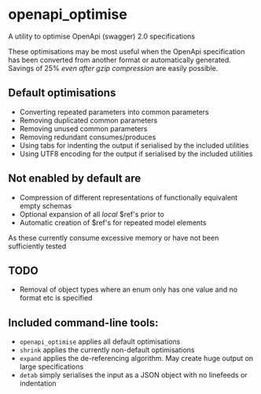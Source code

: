 # openapi_optimise

A utility to optimise OpenApi (swagger) 2.0 specifications

These optimisations may be most useful when the OpenApi specification has been converted from another format or
automatically generated. Savings of 25% *even after gzip compression* are easily possible.

## Default optimisations

* Converting repeated parameters into common parameters
* Removing duplicated common parameters
* Removing unused common parameters
* Removing redundant consumes/produces
* Using tabs for indenting the output if serialised by the included utilities
* Using UTF8 encoding for the output if serialised by the included utilities

## Not enabled by default are

* Compression of different representations of functionally equivalent empty schemas
* Optional expansion of all *local* $ref's prior to
* Automatic creation of $ref's for repeated model elements

As these currently consume excessive memory or have not been sufficiently tested

## TODO

* Removal of object types where an enum only has one value and no format etc is specified

## Included command-line tools:

* `openapi_optimise` applies all default optimisations
* `shrink` applies the currently non-default optimisations
* `expand` applies the de-referencing algorithm. May create huge output on large specifications
* `detab` simply serialises the input as a JSON object with no linefeeds or indentation
